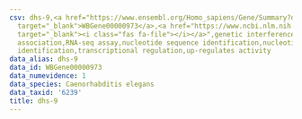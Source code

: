 ```yaml
---
csv: dhs-9,<a href="https://www.ensembl.org/Homo_sapiens/Gene/Summary?db=core;g=WBGene00000973"
  target="_blank">WBGene00000973</a>,<a href="https://www.ncbi.nlm.nih.gov/pubmed/27496166"
  target="_blank"><i class="fas fa-file"></i></a>",genetic interference,functional
  association,RNA-seq assay,nucleotide sequence identification,nucleotide sequence
  identification,transcriptional regulation,up-regulates activity
data_alias: dhs-9
data_id: WBGene00000973
data_numevidence: 1
data_species: Caenorhabditis elegans
data_taxid: '6239'
title: dhs-9
---
```

